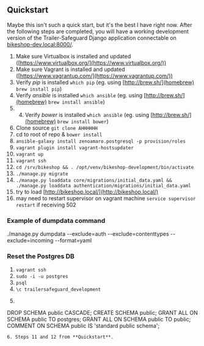 ## Quickstart
Maybe this isn't such a quick start, but it's the best I have right now. After the following steps are completed, you will have a working development version of the Trailer-Safeguard Django application connectable on [bikeshop-dev.local:8000/](http://bikeshop-dev.local:8000/).

1. Make sure Virtualbox is installed and updated ([https://www.virtualbox.org/](https://www.virtualbox.org/))
2. Make sure Vagrant is installed and updated ([https://www.vagrantup.com/](https://www.vagrantup.com/))
3. Verify *pip* is installed `which pip` (eg. using [http://brew.sh/](homebrew) `brew install pip`)
4. Verify *ansible* is installed `which ansible` (eg. using [http://brew.sh/](homebrew) `brew install ansible`)
5. 4. Verify *bower* is installed `which ansible` (eg. using [http://brew.sh/](homebrew) `brew install bower`)
5. Clone source `git clone AHHHHHH`
6. cd to root of repo & `bower install`
6. `ansible-galaxy install zenoamaro.postgresql -p provision/roles`
7. `vagrant plugin install vagrant-hostsupdater`
8. `vagrant up`
9. `vagrant ssh`
10. `cd /srv/bikeshop && . /opt/venv/bikeshop-development/bin/activate`
11. `./manage.py migrate`
12. `./manage.py loaddata core/migrations/initial_data.yaml && ./manage.py loaddata authentication/migrations/initial_data.yaml`
13. try to load [http://bikeshop.local/](http://bikeshop.local/)
13. may need to restart supervisor on vagrant machine `service supervisor restart` if receiving 502

### Example of dumpdata command
./manage.py dumpdata --exclude=auth --exclude=contenttypes --exclude=incoming --format=yaml

### Reset the Postgres DB
1. `vagrant ssh`
2. `sudo -i -u postgres`
3. `psql`
4. `\c trailersafeguard_development`
5. ```
DROP SCHEMA public CASCADE;
CREATE SCHEMA public;
GRANT ALL ON SCHEMA public TO postgres;
GRANT ALL ON SCHEMA public TO public;
COMMENT ON SCHEMA public IS 'standard public schema';
```
6. Steps 11 and 12 from **Quickstart**.